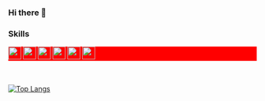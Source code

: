 ### Hi there 👋

### Skills
<div style="background:red">
  <img src="https://img.shields.io/badge/React-white&?color=333&logoColor=61DAFB&logo=React&logoWith=20" style="height:26px"/>
  <img src="https://img.shields.io/badge/Redux-white&?color=333&logoColor=764ABC&logo=Redux&logoWith=20" style="height:26px"/>
  <img src="https://img.shields.io/badge/JavaScript-white&?color=333&logoColor=F7DF1E&logo=JavaScript&logoWith=20" style="height:26px"/>
  <img src="https://img.shields.io/badge/HTML5-white&?color=333&logoColor=E34F26&logo=HTML5&logoWith=20" style="height:26px"/>
  <img src="https://img.shields.io/badge/CSS-white&?color=333&logoColor=1572B6&logo=CSS3&logoWith=20" style="height:26px"/>
    <img src="https://img.shields.io/badge/Node.js-white&?color=333&logoColor=339933&logo=Node.js&logoWith=20" style="height:26px"/>
</div>
<br/>
<br/>

[![Top Langs](https://github-readme-stats.vercel.app/api/top-langs/?username=dongeun-i&layout=compact)]()











<!--
**dongeun-i/dongeun-i** is a ✨ _special_ ✨ repository because its `README.md` (this file) appears on your GitHub profile.
// react
// redux

## MY Portfolio Link
[![Anurag's GitHub stats](https://github-readme-stats.vercel.app/api?username=dongeun-i)](https://github.com/dongeun-i/github-readme-stats)
![Footer](https://capsule-render.vercel.app/api?type=waving&color=auto&height=200&section=footer)


Here are some ideas to get you started:
- 🔭 I’m currently working on ...
- 🌱 I’m currently learning ...
- 👯 I’m looking to collaborate on ...
- 🤔 I’m looking for help with ...
- 💬 Ask me about ...
- 📫 How to reach me: ...
- 😄 Pronouns: ...
- ⚡ Fun fact: ...
-->

